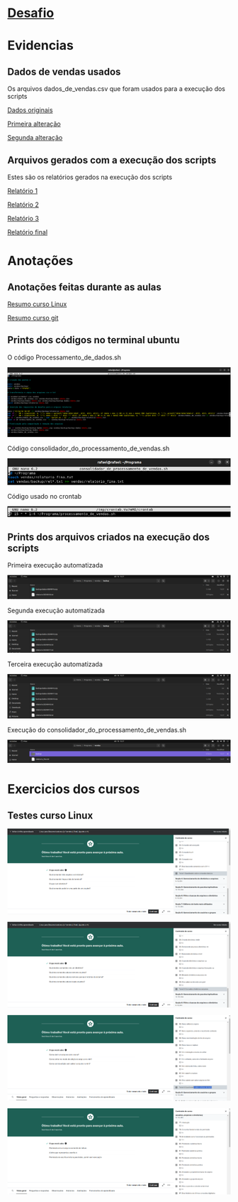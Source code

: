 # [Desafio](https://github.com/RafaKammler/Compass-UOL/blob/main/Sprint%201/Desafios/README.md)

# Evidencias

## Dados de vendas usados
Os arquivos dados_de_vendas.csv que foram usados para a execução dos scripts

[Dados originais](https://github.com/RafaKammler/Compass-UOL/blob/main/Sprint%201/Evidencias/Dados_de_vendas_usados/(Original)dados_de_vendas.csv)

[Primeira alteração](https://github.com/RafaKammler/Compass-UOL/blob/main/Sprint%201/Evidencias/Dados_de_vendas_usados/(Segundo)dados_de_vendas.csv)

[Segunda alteração](https://github.com/RafaKammler/Compass-UOL/blob/main/Sprint%201/Evidencias/Dados_de_vendas_usados/(Terceiro)dados_de_vendas.csv)


## Arquivos gerados com a execução dos scripts
Estes são os relatórios gerados na execução dos scripts

[Relatório 1](https://github.com/RafaKammler/Compass-UOL/blob/main/Sprint%201/Evidencias/arquivos_gerados/relatorio-20240416.txt)

[Relatório 2](https://github.com/RafaKammler/Compass-UOL/blob/main/Sprint%201/Evidencias/arquivos_gerados/relatorio-20240417.txt)

[Relatório 3](https://github.com/RafaKammler/Compass-UOL/blob/main/Sprint%201/Evidencias/arquivos_gerados/relatorio-20240418.txt)

[Relatório final](https://github.com/RafaKammler/Compass-UOL/blob/main/Sprint%201/Evidencias/arquivos_gerados/relatorio_fina.txt)

# Anotações

## Anotações feitas durante as aulas

[Resumo curso Linux](https://github.com/RafaKammler/Compass-UOL/blob/main/Sprint%201/Evidencias/Resumo%20das%20aulas%20Linux)

[Resumo curso git](https://github.com/RafaKammler/Compass-UOL/blob/main/Sprint%201/Evidencias/resumo.txt)


## Prints dos códigos no terminal ubuntu

O código Processamento_de_dados.sh

![Processamento de dados](https://github.com/RafaKammler/Compass-UOL/blob/main/Sprint%201/Evidencias/prints%20de%20execu%C3%A7%C3%A3o/processamento%20de%20dados%20no%20terminal.png)

Código consolidador_do_processamento_de_vendas.sh

![Consolidação do processamento](https://github.com/RafaKammler/Compass-UOL/blob/main/Sprint%201/Evidencias/prints%20de%20execu%C3%A7%C3%A3o/Consolida%C3%A7%C3%A3o%20no%20terminal.png)

Código usado no crontab

![Crontab](https://github.com/RafaKammler/Compass-UOL/blob/main/Sprint%201/Evidencias/prints%20de%20execu%C3%A7%C3%A3o/Crontab%20no%20terminal.png)

## Prints dos arquivos criados na execução dos scripts

Primeira execução automatizada

![Execução 1](https://github.com/RafaKammler/Compass-UOL/blob/main/Sprint%201/Evidencias/prints%20de%20execu%C3%A7%C3%A3o/Primeira%20execu%C3%A7%C3%A3o%20auto.png)

Segunda execução automatizada

![Execução 2](https://github.com/RafaKammler/Compass-UOL/blob/main/Sprint%201/Evidencias/prints%20de%20execu%C3%A7%C3%A3o/Segunda%20execu%C3%A7%C3%A3o.png)

Terceira execução automatizada

![Execução 3](https://github.com/RafaKammler/Compass-UOL/blob/main/Sprint%201/Evidencias/prints%20de%20execu%C3%A7%C3%A3o/Terceira%20execu%C3%A7%C3%A3o.png)

Execução do consolidador_do_processamento_de_vendas.sh

![Execução do consolidador](https://github.com/RafaKammler/Compass-UOL/blob/main/Sprint%201/Evidencias/prints%20de%20execu%C3%A7%C3%A3o/Execu%C3%A7%C3%A3o%20da%20consolida%C3%A7%C3%A3o.png)



# Exercicios dos cursos


## Testes curso Linux

![Teste 1](https://github.com/RafaKammler/Compass-UOL/blob/main/Sprint%201/Exercicios/Teste%201.png)

![Teste 2](https://github.com/RafaKammler/Compass-UOL/blob/main/Sprint%201/Exercicios/Teste%202.png)

![Teste 3](https://github.com/RafaKammler/Compass-UOL/blob/main/Sprint%201/Exercicios/Teste%203.png)

![Teste 4](https://github.com/RafaKammler/Compass-UOL/blob/main/Sprint%201/Exercicios/Teste%204.png)

